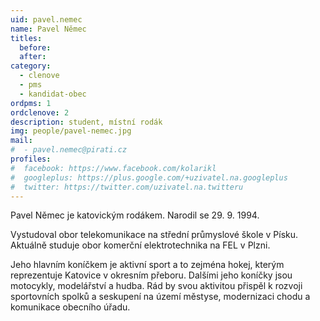 ```yaml
---
uid: pavel.nemec
name: Pavel Němec
titles:
  before:
  after:
category:
  - clenove
  - pms
  - kandidat-obec
ordpms: 1
ordclenove: 2
description: student, místní rodák
img: people/pavel-nemec.jpg 
mail:
#  - pavel.nemec@pirati.cz
profiles:
#  facebook: https://www.facebook.com/kolarikl
#  googleplus: https://plus.google.com/+uzivatel.na.googleplus
#  twitter: https://twitter.com/uzivatel.na.twitteru
---
```


Pavel Němec je katovickým rodákem. Narodil se 29. 9. 1994. 

Vystudoval obor telekomunikace na střední průmyslové škole v Písku. Aktuálně studuje obor komerční elektrotechnika na FEL v Plzni.

Jeho hlavním koníčkem je aktivní sport a to zejména hokej, kterým reprezentuje Katovice v okresním přeboru. Dalšími jeho koníčky jsou motocykly, modelářství a hudba. Rád by svou aktivitou přispěl k rozvoji sportovních spolků a seskupení na území městyse, modernizaci chodu a komunikace obecního úřadu.
